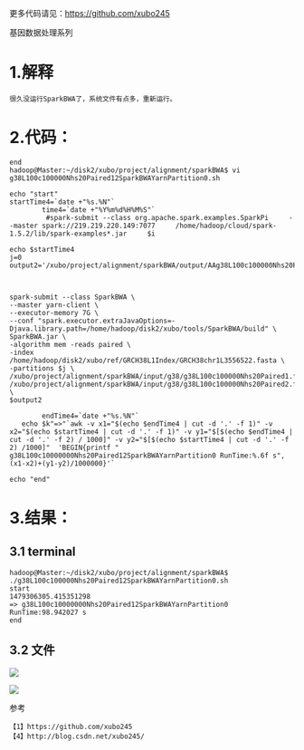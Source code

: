 
更多代码请见：https://github.com/xubo245

基因数据处理系列

# 1.解释

	很久没运行SparkBWA了，系统文件有点多，重新运行。


# 2.代码：

	end
	hadoop@Master:~/disk2/xubo/project/alignment/sparkBWA$ vi g38L100c100000Nhs20Paired12SparkBWAYarnPartition0.sh 
	
	echo "start"
	startTime4=`date +"%s.%N"`
	        time4=`date +"%Y%m%d%H%M%S"`
	         #spark-submit --class org.apache.spark.examples.SparkPi     --master spark://219.219.220.149:7077     /home/hadoop/cloud/spark-1.5.2/lib/spark-examples*.jar     $i
	
	echo $startTime4
	j=0
	output2='/xubo/project/alignment/sparkBWA/output/AAg38L100c100000Nhs20Paired12SparkBWAYarnPartition0shell'$j
	
	
	
	spark-submit --class SparkBWA \
	--master yarn-client \
	--executor-memory 7G \
	--conf "spark.executor.extraJavaOptions=-Djava.library.path=/home/hadoop/disk2/xubo/tools/SparkBWA/build" \
	SparkBWA.jar \
	-algorithm mem -reads paired \
	-index /home/hadoop/disk2/xubo/ref/GRCH38L1Index/GRCH38chr1L3556522.fasta \
	-partitions $j \
	/xubo/project/alignment/sparkBWA/input/g38/g38L100c100000Nhs20Paired1.fastq /xubo/project/alignment/sparkBWA/input/g38/g38L100c100000Nhs20Paired2.fastq \
	$output2
	
	        endTime4=`date +"%s.%N"`
	   echo $k"=>"`awk -v x1="$(echo $endTime4 | cut -d '.' -f 1)" -v x2="$(echo $startTime4 | cut -d '.' -f 1)" -v y1="$[$(echo $endTime4 | cut -d '.' -f 2) / 1000]" -v y2="$[$(echo $startTime4 | cut -d '.' -f 2) /1000]"  'BEGIN{printf " g38L100c10000000Nhs20Paired12SparkBWAYarnPartition0 RunTime:%.6f s",(x1-x2)+(y1-y2)/1000000}'`
	
	echo "end"


# 3.结果：

## 3.1 terminal
	hadoop@Master:~/disk2/xubo/project/alignment/sparkBWA$ ./g38L100c100000Nhs20Paired12SparkBWAYarnPartition0.sh 
	start
	1479306305.415351298
	=> g38L100c10000000Nhs20Paired12SparkBWAYarnPartition0 RunTime:98.942027 s
	end

## 3.2 文件
![](http://i.imgur.com/1XrD61M.png)

![](http://i.imgur.com/cnNnQTo.png)

参考

	【1】https://github.com/xubo245
	【4】http://blog.csdn.net/xubo245/
